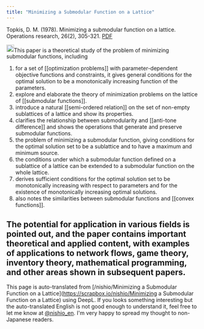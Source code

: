 ```yaml
---
title: "Minimizing a Submodular Function on a Lattice"
---
```


Topkis, D. M. (1978). Minimizing a submodular function on a lattice. Operations research, 26(2), 305-321. [PDF](https://citeseerx.ist.psu.edu/document?repid=rep1&type=pdf&doi=17e4bc6a9656375de28906048385e1508ecd8597)

<img src='https://scrapbox.io/api/pages/nishio-en/claude/icon' alt='claude.icon' height="19.5"/>This paper is a theoretical study of the problem of minimizing submodular functions, including

1. for a set of [[optimization problems]] with parameter-dependent objective functions and constraints, it gives general conditions for the optimal solution to be a monotonically increasing function of the parameters.
2. explore and elaborate the theory of minimization problems on the lattice of [[submodular functions]].
3. introduce a natural [[semi-ordered relation]] on the set of non-empty sublattices of a lattice and show its properties.
4. clarifies the relationship between submodularity and [[anti-tone difference]] and shows the operations that generate and preserve submodular functions.
5. the problem of minimizing a submodular function, giving conditions for the optimal solution set to be a sublattice and to have a maximum and minimum source.
6. the conditions under which a submodular function defined on a sublattice of a lattice can be extended to a submodular function on the whole lattice.
7. derives sufficient conditions for the optimal solution set to be monotonically increasing with respect to parameters and for the existence of monotonically increasing optimal solutions.
8. also notes the similarities between submodular functions and [[convex functions]].

The potential for application in various fields is pointed out, and the paper contains important theoretical and applied content, with examples of applications to network flows, game theory, inventory theory, mathematical programming, and other areas shown in subsequent papers.
---
This page is auto-translated from [/nishio/Minimizing a Submodular Function on a Lattice](https://scrapbox.io/nishio/Minimizing a Submodular Function on a Lattice) using DeepL. If you looks something interesting but the auto-translated English is not good enough to understand it, feel free to let me know at [@nishio_en](https://twitter.com/nishio_en). I'm very happy to spread my thought to non-Japanese readers.